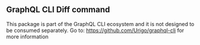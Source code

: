 ## GraphQL CLI Diff command

This package is part of the GraphQL CLI ecosystem and it is not designed to be consumed separately. 
Go to: https://github.com/Urigo/graphql-cli for more information
